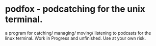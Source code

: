 # podfox - podcatching for the unix terminal.

a program for catching/ managing/ moving/ listening to podcasts for the linux terminal. 
Work in Progress and unfinished. Use at your own risk.
